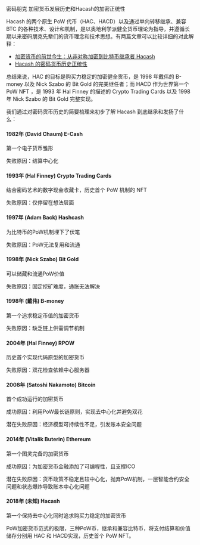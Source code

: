 密码朋克
加密货币发展历史和Hacash的加密正统性





Hacash 的两个原生 PoW 代币（HAC、HACD）以及通过单向转移继承、兼容 BTC 的各种技术、设计和机制，是以奥地利学派健全货币理论为指导，并遵循长期以来密码朋克先辈们的货币理念和技术思想。有两篇文章可以比较详细的对此解释：

- [加密货币的前世今生：从非对称加密到比特币继承者 Hacash](https://mp.weixin.qq.com/s/bRf7szNP2ERuF5MfLisqm)
- [Hacash 的密码货币历史正统性](https://github.com/hacash/doc-chinese/blob/master/crypto_historic_legitimacy.md)
 
总结来说，HAC 的目标是购买力稳定的加密健全货币，是 1998 年戴伟的 B-money 以及 Nick Szabo 的 Bit Gold 的完美继任者；而 HACD 作为世界第一个 PoW NFT ，是 1993 年 Hal Finney 的描述的 Crypto Trading Cards 以及 1998 年 Nick Szabo 的 Bit Gold 完整实现。

我们通过对密码货币历史的简要梳理来初步了解 Hacash 到底继承和发扬了什么：

#### 1982年 (David Chaum) E-Cash

第一个电子货币雏形

<p class="note">失败原因：结算中心化</p>

#### 1993年 (Hal Finney) Crypto Trading Cards

结合密码艺术的数字现金收藏卡，历史首个 PoW 机制的 NFT

<p class="note">失败原因：仅停留在想法层面</p>

#### 1997年 (Adam Back) Hashcash

为比特币的PoW机制埋下了伏笔

<p class="note">失败原因：PoW无法复用和流通</p>

#### 1998年 (Nick Szabo) Bit Gold

可以储藏和流通PoW价值

<p class="note">失败原因：固定挖矿难度，通胀无法解决</p>

#### 1998年 (戴伟) B-money

第一个追求稳定币值的加密货币

<p class="note">失败原因：缺乏链上供需调节机制</p>

#### 2004年 (Hal Finney) RPOW

历史首个实现代码原型的加密货币

<p class="note">失败原因：双花检查依赖中心服务器</p>

#### 2008年 (Satoshi Nakamoto) Bitcoin

首个成功运行的加密货币

成功原因：利用PoW最长链原则，实现去中心化并避免双花

<p class="note">潜在失败原因：经济模型可持续性不足，引发账本安全问题</p>

#### 2014年 (Vitalik Buterin) Ethereum 

第一个图灵完备的加密货币

成功原因：为加密货币金融添加了可编程性，且支撑ICO

<p class="note">潜在失败原因：货币政策不稳定且较中心化，抛弃PoW机制，一层智能合约安全问题和状态爆炸导致账本中心化问题</p>

#### 2018年 (未知) Hacash

第一个保持去中心化同时追求购买力稳定的加密货币

PoW加密货币范式的极限，三种PoW币，继承和兼容比特币，将支付结算和价值储存分别用 HAC 和 HACD实现，历史首个 PoW NFT。
